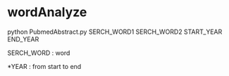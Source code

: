 # wordAnalyze
python PubmedAbstract.py SERCH_WORD1 SERCH_WORD2 START_YEAR END_YEAR

SERCH_WORD : word

*YEAR : from start to end
